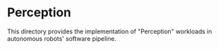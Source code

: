 # Perception

This directory provides the implementation of "Perception" workloads in
autonomous robots' software pipeline.
